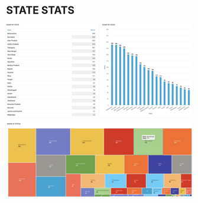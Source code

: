 # STATE STATS

![States](./static_assets/share_of_states.png)  

![States Tree](./static_assets/share_of_states_tree.png)
